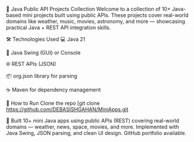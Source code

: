 📱 Java Public API Projects Collection
Welcome to a collection of 10+ Java-based mini projects built using public APIs. These projects cover real-world domains like weather, music, movies, astronomy, and more — 
showcasing practical Java + REST API integration skills.

🛠️ Technologies Used
💻 Java 21

🎨 Java Swing (GUI) or Console

🌐 REST APIs (JSON)

📦 org.json library for parsing

☕ Maven for dependency management

📁 How to Run
Clone the repo
[git clone https://github.com/DEBASISHGAHAN/MiniApps.git

🔹 Built 10+ mini Java apps using public APIs (REST) covering real-world domains — weather, news, space, movies, and more. Implemented with Java Swing, JSON parsing, and clean UI design. GitHub portfolio available.
